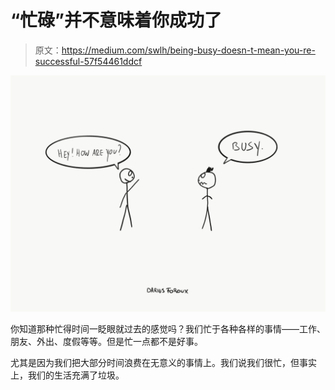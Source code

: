 # “忙碌”并不意味着你成功了

> 原文：<https://medium.com/swlh/being-busy-doesn-t-mean-you-re-successful-57f54461ddcf>

![](img/c7cf0bff4d098a0483e317a65e278006.png)

你知道那种忙得时间一眨眼就过去的感觉吗？我们忙于各种各样的事情——工作、朋友、外出、度假等等。但是忙一点都不是好事。

尤其是因为我们把大部分时间浪费在无意义的事情上。我们说我们很忙，但事实上，我们的生活充满了垃圾。